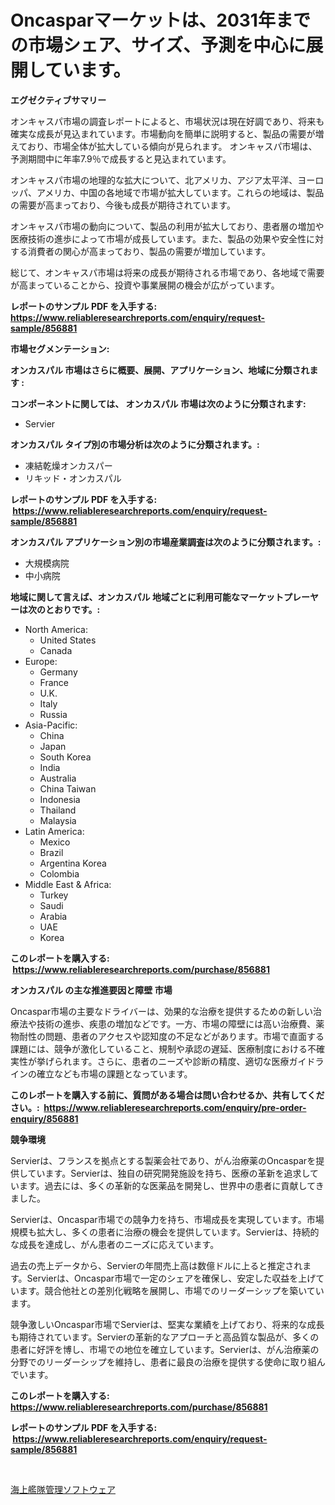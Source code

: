 <p><h1>Oncasparマーケットは、2031年までの市場シェア、サイズ、予測を中心に展開しています。</h1></p><p><strong>エグゼクティブサマリー</strong></p>
<p><p>オンキャスパ市場の調査レポートによると、市場状況は現在好調であり、将来も確実な成長が見込まれています。市場動向を簡単に説明すると、製品の需要が増えており、市場全体が拡大している傾向が見られます。 オンキャスパ市場は、予測期間中に年率7.9％で成長すると見込まれています。</p><p>オンキャスパ市場の地理的な拡大について、北アメリカ、アジア太平洋、ヨーロッパ、アメリカ、中国の各地域で市場が拡大しています。これらの地域は、製品の需要が高まっており、今後も成長が期待されています。</p><p>オンキャスパ市場の動向について、製品の利用が拡大しており、患者層の増加や医療技術の進歩によって市場が成長しています。また、製品の効果や安全性に対する消費者の関心が高まっており、製品の需要が増加しています。</p><p>総じて、オンキャスパ市場は将来の成長が期待される市場であり、各地域で需要が高まっていることから、投資や事業展開の機会が広がっています。</p></p>
<p><strong>レポートのサンプル PDF を入手する: <a href="https://www.reliableresearchreports.com/enquiry/request-sample/856881">https://www.reliableresearchreports.com/enquiry/request-sample/856881</a></strong></p>
<p><strong>市場セグメンテーション:</strong></p>
<p><strong> オンカスパル 市場はさらに概要、展開、アプリケーション、地域に分類されます :</strong></p>
<p><strong>コンポーネントに関しては、 オンカスパル 市場は次のように分類されます: &nbsp;</strong></p>
<p><ul><li>Servier</li></ul></p>
<p><strong> オンカスパル タイプ別の市場分析は次のように分類されます。:</strong></p>
<p><ul><li>凍結乾燥オンカスパー</li><li>リキッド・オンカスパル</li></ul></p>
<p><strong>レポートのサンプル PDF を入手する: &nbsp;<a href="https://www.reliableresearchreports.com/enquiry/request-sample/856881">https://www.reliableresearchreports.com/enquiry/request-sample/856881</a></strong></p>
<p><strong> オンカスパル アプリケーション別の市場産業調査は次のように分類されます。:</strong></p>
<p><ul><li>大規模病院</li><li>中小病院</li></ul></p>
<p><strong>地域に関して言えば、オンカスパル 地域ごとに利用可能なマーケットプレーヤーは次のとおりです。:</strong></p>
<p><ul>
    <li>
        North America:
        <ul>
            <li>United States</li>
            <li>Canada</li>
        </ul>
    </li>
    <li>
        Europe:
        <ul>
            <li>Germany</li>
            <li>France</li>
            <li>U.K.</li>
            <li>Italy</li>
            <li>Russia</li>
        </ul>
    </li>
    <li>
        Asia-Pacific:
        <ul>
            <li>China</li>
            <li>Japan</li>
            <li>South Korea</li>
            <li>India</li>
            <li>Australia</li>
            <li>China Taiwan</li>
            <li>Indonesia</li>
            <li>Thailand</li>
            <li>Malaysia</li>
        </ul>
    </li>
    <li>
        Latin America:
        <ul>
            <li>Mexico</li>
            <li>Brazil</li>
            <li>Argentina Korea</li>
            <li>Colombia</li>
        </ul>
    </li>
    <li>
        Middle East & Africa:
        <ul>
            <li>Turkey</li>
            <li>Saudi</li>
            <li>Arabia</li>
            <li>UAE</li>
            <li>Korea</li>
        </ul>
    </li>
    </ul></p>
<p><strong>このレポートを購入する: &nbsp;<a href="https://www.reliableresearchreports.com/purchase/856881">https://www.reliableresearchreports.com/purchase/856881</a></strong></p>
<p><strong>オンカスパル の主な推進要因と障壁 市場</strong></p>
<p><p>Oncaspar市場の主要なドライバーは、効果的な治療を提供するための新しい治療法や技術の進歩、疾患の増加などです。一方、市場の障壁には高い治療費、薬物耐性の問題、患者のアクセスや認知度の不足などがあります。市場で直面する課題には、競争が激化していること、規制や承認の遅延、医療制度における不確実性が挙げられます。さらに、患者のニーズや診断の精度、適切な医療ガイドラインの確立なども市場の課題となっています。</p></p>
<p><strong>このレポートを購入する前に、質問がある場合は問い合わせるか、共有してください。:&nbsp; <a href="https://www.reliableresearchreports.com/enquiry/pre-order-enquiry/856881">https://www.reliableresearchreports.com/enquiry/pre-order-enquiry/856881</a></strong></p>
<p><strong>競争環境</strong></p>
<p><p>Servierは、フランスを拠点とする製薬会社であり、がん治療薬のOncasparを提供しています。Servierは、独自の研究開発施設を持ち、医療の革新を追求しています。過去には、多くの革新的な医薬品を開発し、世界中の患者に貢献してきました。</p><p>Servierは、Oncaspar市場での競争力を持ち、市場成長を実現しています。市場規模も拡大し、多くの患者に治療の機会を提供しています。Servierは、持続的な成長を達成し、がん患者のニーズに応えています。</p><p>過去の売上データから、Servierの年間売上高は数億ドルに上ると推定されます。Servierは、Oncaspar市場で一定のシェアを確保し、安定した収益を上げています。競合他社との差別化戦略を展開し、市場でのリーダーシップを築いています。</p><p>競争激しいOncaspar市場でServierは、堅実な業績を上げており、将来的な成長も期待されています。Servierの革新的なアプローチと高品質な製品が、多くの患者に好評を博し、市場での地位を確立しています。Servierは、がん治療薬の分野でのリーダーシップを維持し、患者に最良の治療を提供する使命に取り組んでいます。</p></p>
<p><strong>このレポートを購入する: &nbsp; <a href="https://www.reliableresearchreports.com/purchase/856881">https://www.reliableresearchreports.com/purchase/856881</a></strong></p>
<p><strong>レポートのサンプル PDF を入手する: &nbsp;<a href="https://www.reliableresearchreports.com/enquiry/request-sample/856881">https://www.reliableresearchreports.com/enquiry/request-sample/856881</a></strong><strong></strong></p>
<p>&nbsp;</p>
<p><p><a href="https://github.com/RodHoppe07/Market-Research-Report-List-1/blob/main/144593317005.md">海上艦隊管理ソフトウェア</a></p></p>